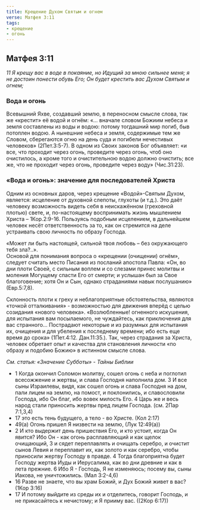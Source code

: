 ```yaml
---
title: Крещение Духом Святым и огнем
verse: Матфея 3:11
tags: 
- крещение
- огонь
---
```


## Матфея 3:11

*11 Я крещу вас в воде в покаяние, но Идущий за мною сильнее меня; я не достоин понести обувь Его; Он будет крестить вас Духом Святым и огнем;*

### Вода и огонь

Всевышний Яхве, создавший землю, в переносном смысле слова, так же «крестит» её водой и огнём: «… вначале словом Божиим небеса и земля составлены из воды и водою: потому тогдашний мир погиб, быв потоплен водою.  А нынешние небеса и земля, содержимые тем же Словом, сберегаются огню на день суда и погибели нечестивых человеков» (2Пет.3:5-7). В одном из Своих законов Бог объявляет: «и все, что проходит через огонь, проведите через огонь, чтоб оно очистилось, а кроме того и очистительною водою должно очистить; все же, что не проходит через огонь, проведите через воду» (Чис.31:23). 

### «Вода и огонь»: значение для последователей Христа

Одним из основных даров, через крещение «Водой»-Святым Духом, является: исцеление от духовной слепоты, глухоты (и т.д.). Это даёт человеку возможность видеть себя  в неискажённом (греховной плотью) свете, и, по-настоящему воспринимать жизнь мышлением Христа – 1Кор.2:9-16. Пользуясь подобным исцелением, в дальнейшем человек несёт ответственность за то, как он стремится на деле устраивать свою личность по образу Господа.

«Может ли быть настоящей, сильной твоя любовь – без окружающего тебя зла?..».   
Основой для понимания вопроса о «крещении (очищении) огнём», следует считать место Писания из посланий апостола Павла: «Он, во дни плоти Своей, с сильным воплем и со слезами принес молитвы и моления Могущему спасти Его от смерти; и услышан был за Свое благоговение; хотя Он и Сын, однако страданиями навык послушанию» (Евр.5:7,8). 

Склонность плоти к греху и неблагоприятные обстоятельства, являются «точкой отталкивания» - возможностью для движения вперёд с целью созидания «нового человека».  «Возлюбленные! огненного искушения, для испытания вам посылаемого, не чуждайтесь, как приключения для вас странного… Пострадают некоторые и из разумных для испытания их, очищения и для убеления к последнему времени; ибо есть еще время до срока» (1Пет.4:12. Дан.11:35.). Так, через страдания за Христа, человек обретает опыт и качества для становления личности «по образу и подобию Божию» в истинном смысле слова.

*См. статья: «Значение Субботы» - Тайны Библии*

- 1 Когда окончил Соломон молитву, сошел огонь с неба и поглотил всесожжение и жертвы, и слава Господня наполнила дом. 3 И все сыны Израилевы, видя, как сошел огонь и слава Господня на дом, пали лицем на землю, на помост, и поклонились, и славословили Господа, ибо Он благ, ибо вовек милость Его. 4 Царь же и весь народ стали приносить жертвы пред лицем Господа. (см. 2Пар 7:1,3,4)
- 17 это есть тень будущего, а тело - во Христе. (Кол 2:17)
- 49(а) Огонь пришел Я низвести на землю, (Лук 12:49(а))
- 2 И кто выдержит день пришествия Его, и кто устоит, когда Он явится? Ибо Он - как огонь расплавляющий и как щелок очищающий, 3 и сядет переплавлять и очищать серебро, и очистит сынов Левия и переплавит их, как золото и как серебро, чтобы приносили жертву Господу в правде. 4 Тогда благоприятна будет Господу жертва Иуды и Иерусалима, как во дни древние и как в лета прежние. 6 Ибо Я - Господь, Я не изменяюсь; посему вы, сыны Иакова, не уничтожились. (Мал 3:2-4,6)
- 16 Разве не знаете, что вы храм Божий, и Дух Божий живет в вас? (1Кор 3:16)
- 17 И потому выйдите из среды их и отделитесь, говорит Господь, и не прикасайтесь к нечистому; и Я прииму вас. ((2Кор 6:17))